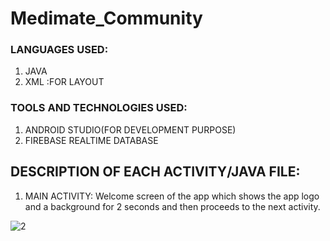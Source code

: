 # Medimate_Community

### LANGUAGES USED:
 1. JAVA
 2. XML :FOR LAYOUT

### TOOLS AND TECHNOLOGIES USED:
 1. ANDROID STUDIO(FOR DEVELOPMENT PURPOSE)
 2. FIREBASE REALTIME DATABASE

## DESCRIPTION OF EACH ACTIVITY/JAVA FILE:
1. MAIN ACTIVITY:
Welcome screen of the app which shows the app logo and a background for 2 seconds and then proceeds to the next activity.

 ![2](https://user-images.githubusercontent.com/83163103/115993043-747bc500-a5ee-11eb-9763-bcbb308248a1.jpeg)
